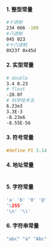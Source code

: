#### 1. 整型常量

```bash
#十进制
234 666 -100
#八进制
045 023
#十六进制
0X23f 0x45d
```



#### 2. 实型常量

```bash
# double
3.4 0.23
# float
-20.0f
# 科学技术法
6.23e3
3.3E-3
-8.23e6
-8.55E-56
```

#### 3. 符号常量

```c
#define PI 3.14
```



#### 4. 地址常量

```

```



#### 5. 字符常量

```c
'a' 'b' '0' '@' 
'\255' 
'\n' '\\'
```

#### 6. 字符串常量

```c
"abc" "a" "Abc"
```

